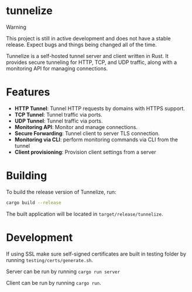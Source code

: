 # tunnelize

> [!WARNING]  
> This project is still in active development and does not have a stable release. Expect bugs and things being changed all of the time.

Tunnelize is a self-hosted tunnel server and client written in Rust. It provides secure tunneling for HTTP, TCP, and UDP traffic, along with a monitoring API for managing connections.


# Features

- **HTTP Tunnel**: Tunnel HTTP requests by domains with HTTPS support.
- **TCP Tunnel**: Tunnel traffic via ports.
- **UDP Tunnel**: Tunnel traffic via ports.
- **Monitoring API**: Monitor and manage connections.
- **Secure Forwarding**: Tunnel client to server TLS connection.
- **Monitoring via CLI**: perform monitoring commands via CLI from the tunnel
- **Client provisioning**: Provision client settings from a server

# Building

To build the release version of Tunnelize, run:

```sh
cargo build --release
```

The built application will be located in `target/release/tunnelize`.

# Development

If using SSL make sure self-signed certificates are built in testing folder by running `testing/certs/generate.sh`.

Server can be run by running `cargo run server`

Client can be run by running `cargo run`.